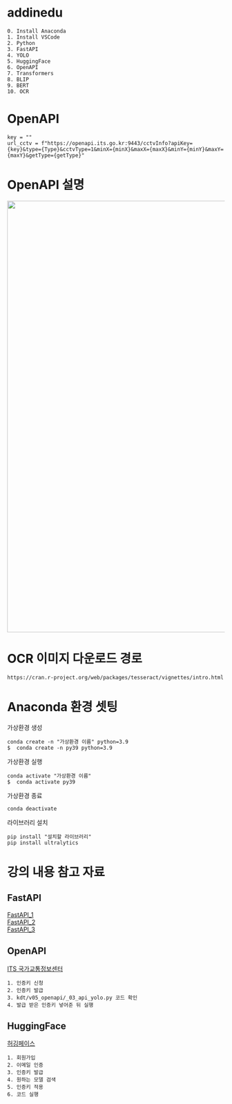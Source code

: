 # addinedu
```
0. Install Anaconda
1. Install VSCode
2. Python
3. FastAPI
4. YOLO
5. HuggingFace
6. OpenAPI
7. Transformers
8. BLIP
9. BERT
10. OCR
```

# OpenAPI
```
key = ""
url_cctv = f"https://openapi.its.go.kr:9443/cctvInfo?apiKey={key}&type={Type}&cctvType=1&minX={minX}&maxX={maxX}&minY={minY}&maxY={maxY}&getType={getType}"
```

# OpenAPI 설명
<p align="center">
  <img src="https://github.com/user-attachments/assets/9e80f6a1-f7c2-47ee-b162-a59e9cc888fb" width="1000">
</p>

# OCR 이미지 다운로드 경로
```
https://cran.r-project.org/web/packages/tesseract/vignettes/intro.html
```

# Anaconda 환경 셋팅
가상환경 생성
```
conda create -n "가상환경 이름" python=3.9
$  conda create -n py39 python=3.9
```

가상환경 실행
```
conda activate "가상환경 이름"
$  conda activate py39
```

가상환경 종료
```
conda deactivate 
```

라이브러리 설치
```
pip install "설치할 라이브러리"
pip install ultralytics
```

# 강의 내용 참고 자료
## FastAPI<br>
[FastAPI_1](https://youtu.be/Iub7-ZhEScw?si=_5V9Zuml0qgniJVd)<br>
[FastAPI_2](https://youtu.be/i87EnmzMNnU?si=_SGrf7xoPmLcEbWM)<br>
[FastAPI_3](https://youtu.be/lPTJzA8KroA?si=S8xaZJZMuYuSAkka)<br>

## OpenAPI<br>
[ITS 국가교통정보센터](https://its.go.kr/opendata/opendataList?service=cctv)<br>
```
1. 인증키 신청
2. 인증키 발급
3. kdt/v05_openapi/_03_api_yolo.py 코드 확인
4. 발급 받은 인증키 넣어준 뒤 실행
```

## HuggingFace<br>
[허깅페이스](https://huggingface.co/)<br>
```
1. 회원가입
2. 이메일 인증
3. 인증키 발급
4. 원하는 모델 검색
5. 인증키 적용
6. 코드 실행
```
